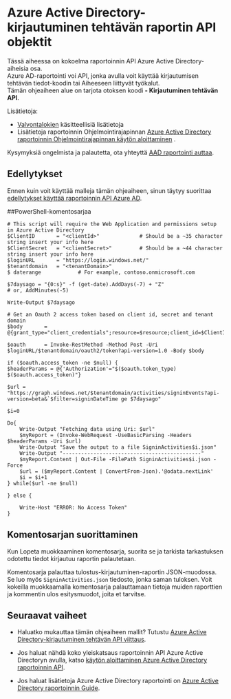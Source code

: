 <properties
    pageTitle="Azure Active Directory-kirjautuminen toimintojen raportti API näytteiden | Microsoft Azure"
    description="Miten Azure Active Directory raportoinnin Ohjelmointirajapinnan käytön aloittaminen"
    services="active-directory"
    documentationCenter=""
    authors="dhanyahk"
    manager="femila"
    editor=""/>

<tags
    ms.service="active-directory"
    ms.devlang="na"
    ms.topic="article"
    ms.tgt_pltfrm="na"
    ms.workload="identity"
    ms.date="09/25/2016"
    ms.author="dhanyahk;markvi"/>

# <a name="azure-active-directory-sign-in-activity-report-api-samples"></a>Azure Active Directory-kirjautuminen tehtävän raportin API objektit

Tässä aiheessa on kokoelma raportoinnin API Azure Active Directory-aiheisia osa.  
Azure AD-raportointi voi API, jonka avulla voit käyttää kirjautumisen tehtävän tiedot-koodin tai Aiheeseen liittyvät työkalut.  
Tämän ohjeaiheen alue on tarjota otoksen koodi **- Kirjautuminen tehtävän API**.

Lisätietoja:

- [Valvontalokien](active-directory-reporting-azure-portal.md#audit-logs) käsitteellisiä lisätietoja
- Lisätietoja raportoinnin Ohjelmointirajapinnan [Azure Active Directory raportoinnin Ohjelmointirajapinnan käytön aloittaminen](active-directory-reporting-api-getting-started.md) .

Kysymyksiä ongelmista ja palautetta, ota yhteyttä [AAD raportointi auttaa](mailto:aadreportinghelp@microsoft.com).


## <a name="prerequisites"></a>Edellytykset
Ennen kuin voit käyttää malleja tämän ohjeaiheen, sinun täytyy suorittaa [edellytykset käyttää raportoinnin API Azure AD](active-directory-reporting-api-prerequisites.md).  


##<a name="powershell-script"></a>PowerShell-komentosarjaa

    # This script will require the Web Application and permissions setup in Azure Active Directory
    $ClientID       = "<clientId>"             # Should be a ~35 character string insert your info here
    $ClientSecret   = "<clientSecret>"         # Should be a ~44 character string insert your info here
    $loginURL       = "https://login.windows.net/"
    $tenantdomain   = "<tenantDomain>"
    $ daterange            # For example, contoso.onmicrosoft.com

    $7daysago = "{0:s}" -f (get-date).AddDays(-7) + "Z"
    # or, AddMinutes(-5)

    Write-Output $7daysago

    # Get an Oauth 2 access token based on client id, secret and tenant domain
    $body       = @{grant_type="client_credentials";resource=$resource;client_id=$ClientID;client_secret=$ClientSecret}

    $oauth      = Invoke-RestMethod -Method Post -Uri $loginURL/$tenantdomain/oauth2/token?api-version=1.0 -Body $body

    if ($oauth.access_token -ne $null) {
    $headerParams = @{'Authorization'="$($oauth.token_type) $($oauth.access_token)"}

    $url = "https://graph.windows.net/$tenantdomain/activities/signinEvents?api-version=beta&`$filter=signinDateTime ge $7daysago"
    
    $i=0
    
    Do{
        Write-Output "Fetching data using Uri: $url"
        $myReport = (Invoke-WebRequest -UseBasicParsing -Headers $headerParams -Uri $url)
        Write-Output "Save the output to a file SigninActivities$i.json"
        Write-Output "---------------------------------------------"
        $myReport.Content | Out-File -FilePath SigninActivities$i.json -Force
        $url = ($myReport.Content | ConvertFrom-Json).'@odata.nextLink'
        $i = $i+1
    } while($url -ne $null)

    } else {
    
        Write-Host "ERROR: No Access Token"
    }




## <a name="executing-the-script"></a>Komentosarjan suorittaminen
Kun Lopeta muokkaaminen komentosarja, suorita se ja tarkista tarkastuksen odotettu tiedot kirjautuu raportin palautetaan.

Komentosarja palauttaa tulostus-kirjautuminen-raportin JSON-muodossa. Se luo myös `SigninActivities.json` tiedosto, jonka saman tuloksen. Voit kokeilla muokkaamalla komentosarja palauttamaan tietoja muiden raporttien ja kommentin ulos esitysmuodot, joita et tarvitse.



## <a name="next-steps"></a>Seuraavat vaiheet

- Haluatko mukauttaa tämän ohjeaiheen mallit? Tutustu [Azure Active Directory-kirjautuminen tehtävän API viittaus](active-directory-reporting-api-sign-in-activity-reference.md). 

- Jos haluat nähdä koko yleiskatsaus raportoinnin API Azure Active Directoryn avulla, katso [käytön aloittaminen Azure Active Directory raportoinnin API](active-directory-reporting-api-getting-started.md).

- Jos haluat lisätietoja Azure Active Directory raportointi on [Azure Active Directory raportoinnin Guide](active-directory-reporting-guide.md).  